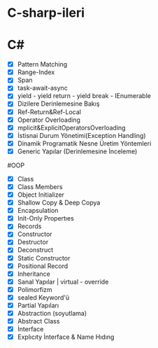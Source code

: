 # C-sharp-ileri

# C#
- [x] Pattern Matching
- [x] Range-Index
- [x] Span
- [x] task-await-async
- [x] yield - yield return - yield break - IEnumerable
- [x] Dizilere Derinlemesine Bakış
- [x] Ref-Return&Ref-Local
- [x] Operator Overloading
- [x] mplicit&ExplicitOperatorsOverloading
- [x] İstisnai Durum Yönetimi(Exception Handling)
- [x] Dinamik Programatik Nesne Üretim Yöntemleri
- [x] Generic Yapılar (Derinlemesine İnceleme)

#OOP
 - [x]  Class
 - [x]  Class Members
 - [x]  Object Initializer
 - [x]  Shallow Copy & Deep Copya
 - [x]  Encapsulation
 - [x]  Init-Only Propertıes
 - [x]  Records
 - [x]  Constructor
 - [x]  Destructor
 - [x]  Deconstruct
 - [x]  Static Constructor
 - [x]  Positional Record
 - [x]  Inheritance
 - [x]  Sanal Yapılar | virtual - override
 - [x]  Polimorfizm
 - [x]  sealed Keyword'ü
 - [x]  Partial Yapıları
 - [x]  Abstraction (soyutlama)
 - [x]  Abstract Class
 - [x]  İnterface
 - [x]  Explıcıty İnterface & Name Hıdıng
